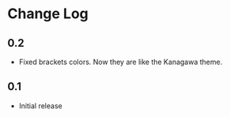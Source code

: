 # Change Log

## 0.2

- Fixed brackets colors. Now they are like the Kanagawa theme.

## 0.1

- Initial release
